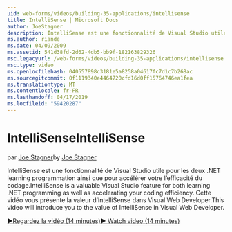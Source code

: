 ```yaml
---
uid: web-forms/videos/building-35-applications/intellisense
title: IntelliSense | Microsoft Docs
author: JoeStagner
description: IntelliSense est une fonctionnalité de Visual Studio utile pour les deux .NET learning programmation ainsi que pour accélérer votre l’efficacité du codage. Cette vidéo vous présente...
ms.author: riande
ms.date: 04/09/2009
ms.assetid: 541d38fd-2d62-4db5-bb9f-182163829326
msc.legacyurl: /web-forms/videos/building-35-applications/intellisense
msc.type: video
ms.openlocfilehash: 040557898c3181e5a8258a04617fc7d1c7b268ac
ms.sourcegitcommit: 0f1119340e4464720cfd16d0ff15764746ea1fea
ms.translationtype: MT
ms.contentlocale: fr-FR
ms.lasthandoff: 04/17/2019
ms.locfileid: "59420287"
---
```

# <a name="intellisense"></a><span data-ttu-id="9f3f9-104">IntelliSense</span><span class="sxs-lookup"><span data-stu-id="9f3f9-104">IntelliSense</span></span>

<span data-ttu-id="9f3f9-105">par [Joe Stagner](https://github.com/JoeStagner)</span><span class="sxs-lookup"><span data-stu-id="9f3f9-105">by [Joe Stagner](https://github.com/JoeStagner)</span></span>

<span data-ttu-id="9f3f9-106">IntelliSense est une fonctionnalité de Visual Studio utile pour les deux .NET learning programmation ainsi que pour accélérer votre l’efficacité du codage.</span><span class="sxs-lookup"><span data-stu-id="9f3f9-106">IntelliSense is a valuable Visual Studio feature for both learning .NET programming as well as accelerating your coding efficiency.</span></span> <span data-ttu-id="9f3f9-107">Cette vidéo vous présente la valeur d’IntelliSense dans Visual Web Developer.</span><span class="sxs-lookup"><span data-stu-id="9f3f9-107">This video will introduce you to the value of IntelliSense in Visual Web Developer.</span></span>

[<span data-ttu-id="9f3f9-108">&#9654;Regardez la vidéo (14 minutes)</span><span class="sxs-lookup"><span data-stu-id="9f3f9-108">&#9654; Watch video (14 minutes)</span></span>](https://channel9.msdn.com/Blogs/ASP-NET-Site-Videos/intellisense)
